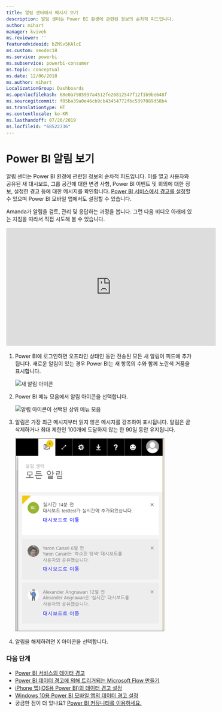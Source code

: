 ```yaml
---
title: 알림 센터에서 메시지 보기
description: 알림 센터는 Power BI 환경에 관련된 정보의 순차적 피드입니다.
author: mihart
manager: kvivek
ms.reviewer: ''
featuredvideoid: bZMSv5KAlcE
ms.custom: seodec18
ms.service: powerbi
ms.subservice: powerbi-consumer
ms.topic: conceptual
ms.date: 12/06/2018
ms.author: mihart
LocalizationGroup: Dashboards
ms.openlocfilehash: 68e0a7985997a4512fe26812547f12f1b9be648f
ms.sourcegitcommit: f05ba39a0e46cb9cb43454772fbc5397089d58b4
ms.translationtype: HT
ms.contentlocale: ko-KR
ms.lasthandoff: 07/26/2019
ms.locfileid: "68522736"
---
```

# <a name="view-power-bi-notifications"></a>Power BI 알림 보기
알림 센터는 Power BI 환경에 관련된 정보의 순차적 피드입니다. 이를 열고 사용자와 공유된 새 대시보드, 그룹 공간에 대한 변경 사항, Power BI 이벤트 및 회의에 대한 정보, 설정한 경고 등에 대한 메시지를 확인합니다. [Power BI 서비스에서 경고를 설정](../service-set-data-alerts.md)할 수 있으며 Power BI 모바일 앱에서도 설정할 수 있습니다.

Amanda가 알림을 검토, 관리 및 응답하는 과정을 봅니다. 그런 다음 비디오 아래에 있는 지침을 따라서 직접 시도해 볼 수 있습니다.

<iframe width="560" height="315" src="https://www.youtube.com/embed/bZMSv5KAlcE" frameborder="0" allowfullscreen></iframe>


1. Power BI에 로그인하면 오프라인 상태인 동안 전송된 모든 새 알림이 피드에 추가됩니다. 새로운 알림이 있는 경우 Power BI는 새 항목의 수와 함께 노란색 거품을 표시합니다.
   
   ![새 알림 아이콘](./media/end-user-notification-center/power-bi-new-notification.png)
2. Power BI 메뉴 모음에서 알림 아이콘을 선택합니다.
   
   ![알림 아이콘이 선택된 상위 메뉴 모음](./media/end-user-notification-center/power-bi-notifications-icon.png)
3. 알림은 가장 최근 메시지부터 읽지 않은 메시지를 강조하여 표시됩니다. 알림은 곧 삭제하거나 최대 제한인 100개에 도달하지 않는 한 90일 동안 유지됩니다.
   
   ![알림 센터](./media/end-user-notification-center/power-bi-notifications.png)
4. 알림을 해제하려면 X 아이콘을 선택합니다.

### <a name="next-steps"></a>다음 단계
* [Power BI 서비스의 데이터 경고](../service-set-data-alerts.md)
* [Power BI 데이터 경고에 의해 트리거되는 Microsoft Flow 만들기](../service-flow-integration.md)
* [iPhone 앱(iOS용 Power BI)의 데이터 경고 설정](mobile/mobile-set-data-alerts-in-the-mobile-apps.md)
* [Windows 10용 Power BI 모바일 앱의 데이터 경고 설정](mobile/mobile-set-data-alerts-in-the-mobile-apps.md)
* 궁금한 점이 더 있나요? [Power BI 커뮤니티를 이용하세요.](http://community.powerbi.com/)

